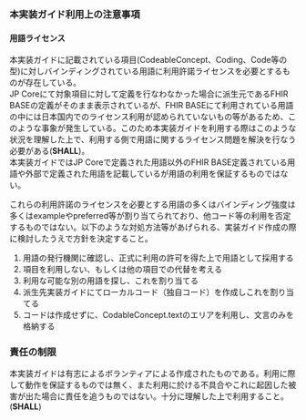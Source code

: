 ### 本実装ガイド利用上の注意事項

#### 用語ライセンス

本実装ガイドに記載されている項目(CodeableConcept、Coding、Code等の型)に対しバインディングされている用語に利用許諾ライセンスを必要とするものが存在している。  
JP Coreにて対象項目に対して定義を行なわなかった場合に派生元であるFHIR BASEの定義がそのまま表示されているが、FHIR BASEにて利用されている用語の中には日本国内でのライセンス利用が認められていないもの等があるため、このような事象が発生している。このため本実装ガイドを利用する際はこのような状況を理解した上で、利用する側で用語に関するライセンス問題を解決を行なう必要がある(**SHALL**)。  
本実装ガイドではJP Coreで定義された用語以外のFHIR BASE定義されている用語や外部で定義された用語を記載しているが用語の利用を保証するものではない。


これらの利用許諾のライセンスを必要とする用語の多くはバインディング強度は多くはexampleやpreferred等が割り当てられており、他コード等の利用を否定するものではない。以下のような対処方法等があげられる、実装ガイド作成の際に検討したうえで方針を決定すること。

1. 用語の発行機関に確認し、正式に利用の許可を得た上で用語として採用する  
1. 項目を利用しない、もしくは他の項目での代替を考える
1. 利用な可能な別の用語を探し、これを割り当てる
1. 派生先実装ガイドにてローカルコード（独自コード）を作成しこれを割り当てる
1. コードは作成せずに、CodableConcept.textのエリアを利用し、文言のみを格納する

### 責任の制限
本実装ガイドは有志によるボランティアによる作成されたものである。利用に際して動作を保証するものでは無く、また利用に於ける不具合やこれに起因した被害が出た場合に責任を追うものではない。十分に理解した上で利用すること。(**SHALL**)

